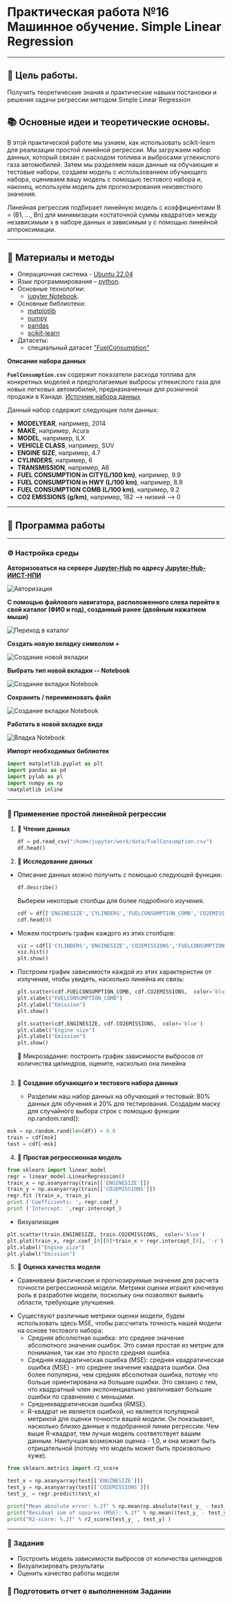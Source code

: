 # Практическая работа №16 Машинное обучение. Simple Linear Regression

---

## 🎯 Цель работы.

Получить теоретические знания и практические навыки постановки и решения задачи регрессии методом Simple Linear Regression

## 📚 Основные идеи и теоретические основы.

В этой практической работе мы узнаем, как использовать scikit-learn для реализации простой линейной регрессии. Мы загружаем набор данных, который связан с расходом топлива и выбросами углекислого газа автомобилей. Затем мы разделяем наши данные на обучающие и тестовые наборы, создаем модель с использованием обучающего набора, оцениваем вашу модель с помощью тестового набора и, наконец, используем модель для прогнозирования неизвестного значения.

Линейная регрессия подбирает линейную модель с коэффициентами B = (B1, ..., Bn) для минимизации «остаточной суммы квадратов» между независимым x в наборе данных и зависимым y с помощью линейной аппроксимации.

---

## 📁 Материалы и методы

- Операционная система - [Ubuntu 22.04](https://help.ubuntu.ru/wiki/командная_строка)
- Язык программирования – [python](https://www.python.org/).
- Основные технологии:
  -  [jupyter Notebook](https://jupyter.org/).
- Основные библиотеки:
  - [matplotlib](https://matplotlib.org/)
  - [numpy](https://numpy.org/)
  - [pandas](https://pandas.pydata.org/)
  - [scikit-learn](https://scikit-learn.org/)
- Датасеты:
  - специальный датасет ["FuelConsumption"](https://www.kaggle.com/datasets/krupadharamshi/fuelconsumption)

**Описание набора данных**

**`FuelConsumption.csv`** содержит показатели расхода топлива для конкретных моделей и предполагаемые выбросы углекислого газа для новых легковых автомобилей, предназначенных для розничной продажи в Канаде. [Источник набора данных](http://open.canada.ca/data/en/dataset/98f1a129-f628-4ce4-b24d-6f16bf24dd64)

Данный набор содержит следующие поля данных:

  - **MODELYEAR**, например, 2014
  - **MAKE**, например, Acura
  - **MODEL**, например, ILX
  - **VEHICLE CLASS**, например, SUV
  - **ENGINE SIZE**, например, 4.7
  - **CYLINDERS**, например, 6
  - **TRANSMISSION**, например, A6
  - **FUEL CONSUMPTION in CITY(L/100 km)**, например, 9.9
  - **FUEL CONSUMPTION in HWY (L/100 km)**, например, 8.9
  - **FUEL CONSUMPTION COMB (L/100 km)**, например, 9.2
  - **CO2 EMISSIONS (g/km)**, например, 182 --> низкий --> 0

---

## 🧪 Программа работы 

---

### ⚙️ Настройка среды  

**Авторизоваться на сервере [Jupyter-Hub](https://jupyter.org/hub) по адресу [Jupyter-Hub-ИИСТ-НПИ](http://195.133.13.56:8000/)**

![Авторизация](https://github.com/danil1online/intelligent_information_and_measurement_systems/blob/main/images/autorization.png)

**С помощью файлового навигатора, расположенного слева перейти в свой каталог (ФИО и год), созданный ранее (двойным нажатием мыши)**

![Переход в каталог](../images/work_dir.png)

**Создать новую вкладку символом +**

![Создание новой вкладки](https://github.com/danil1online/intelligent_information_and_measurement_systems/blob/main/images/new_window_create.png)

**Выбрать тип новой вкладки -- Notebook**

![Создание вкладки Notebook](../images/notebook.png)

**Сохранить / переименовать файл**

![Создание вкладки Notebook](../images/save_new_file.png)

**Работать в новой вкладке вида**

![Владка Notebook](../images/notebook_clear_window.png)

**Импорт необходимых библиотек**

```python
import matplotlib.pyplot as plt
import pandas as pd
import pylab as pl
import numpy as np
%matplotlib inline
```

---

### 🧪 Применение простой линейной регрессии

1. 🧪 **Чтение данных**
    ```python
    df = pd.read_csv("/home/jupyter/work/data/FuelConsumption.csv")
    df.head()
    ```

2. 🧪 **Исследование данных**
  - Описание данных можно получить с помощью следующей функции:
    ```python
    df.describe()
    ```
    Выберем некоторые столбцы для более подробного изучения.
    
    ```python
    cdf = df[['ENGINESIZE','CYLINDERS','FUELCONSUMPTION_COMB','CO2EMISSIONS']]
    cdf.head(9)
    ```
  - Можем построить график каждого из этих столбцов:
    ```python
    viz = cdf[['CYLINDERS','ENGINESIZE','CO2EMISSIONS','FUELCONSUMPTION_COMB']]
    viz.hist()
    plt.show()
    ```
  - Построим график зависимости каждой из этих характеристик от излучения, чтобы увидеть, насколько линейна их связь:
    ```python
    plt.scatter(cdf.FUELCONSUMPTION_COMB, cdf.CO2EMISSIONS,  color='blue')
    plt.xlabel("FUELCONSUMPTION_COMB")
    plt.ylabel("Emission")
    plt.show()
    ```

    ```python
    plt.scatter(cdf.ENGINESIZE, cdf.CO2EMISSIONS,  color='blue')
    plt.xlabel("Engine size")
    plt.ylabel("Emission")
    plt.show()
    ```
    📌 Микрозадание: построить график зависимости выбросов от количества цилиндров, оцените, насколько она линейна
    ```python
    
    ```

3. 🧪 **Создание обучающего и тестового набора данных**

   -  Разделим наш набор данных на обучающий и тестовый: 80% данных для обучения и 20% для тестирования. Создадим маску для случайного выбора строк с помощью функции np.random.rand():

```python
msk = np.random.rand(len(df)) < 0.8
train = cdf[msk]
test = cdf[~msk]
```

4. 🧪 **Простая регрессионная модель**

```python
from sklearn import linear_model
regr = linear_model.LinearRegression()
train_x = np.asanyarray(train[['ENGINESIZE']])
train_y = np.asanyarray(train[['CO2EMISSIONS']])
regr.fit (train_x, train_y)
print ('Coefficients: ', regr.coef_)
print ('Intercept: ',regr.intercept_)
```

  - Визуализация
```python
plt.scatter(train.ENGINESIZE, train.CO2EMISSIONS,  color='blue')
plt.plot(train_x, regr.coef_[0][0]*train_x + regr.intercept_[0], '-r')
plt.xlabel("Engine size")
plt.ylabel("Emission")
```

5. 🧪 **Оценка качества модели**

  - Сравниваем фактические и прогнозируемые значения для расчета точности регрессионной модели. Метрики оценки играют ключевую роль в разработке модели, поскольку они позволяют выявить области, требующие улучшения.
  * Существуют различные метрики оценки модели, будем использовать здесь MSE, чтобы рассчитать точность нашей модели на основе тестового набора:
    * Средняя абсолютная ошибка: это среднее значение абсолютного значения ошибок. Это самая простая из метрик для понимания, так как это просто средняя ошибка.
    * Средняя квадратическая ошибка (MSE): средняя квадратическая ошибка (MSE) - это среднее значение квадрата ошибки. Она более популярна, чем средняя абсолютная ошибка, потому что больше ориентирована на большие ошибки. Это связано с тем, что квадратный член экспоненциально увеличивает большие ошибки по сравнению с меньшими.
    * Среднеквадратическая ошибка (RMSE).
    * R-квадрат не является ошибкой, но является популярной метрикой для оценки точности вашей модели. Он показывает, насколько близко данные к подобранной линии регрессии. Чем выше R-квадрат, тем лучше модель соответствует вашим данным. Наилучшая возможная оценка - 1,0, и она может быть отрицательной (потому что модель может быть произвольно хуже).

```python
from sklearn.metrics import r2_score

test_x = np.asanyarray(test[['ENGINESIZE']])
test_y = np.asanyarray(test[['CO2EMISSIONS']])
test_y_ = regr.predict(test_x)

print("Mean absolute error: %.2f" % np.mean(np.absolute(test_y_ - test_y)))
print("Residual sum of squares (MSE): %.2f" % np.mean((test_y_ - test_y) ** 2))
print("R2-score: %.2f" % r2_score(test_y_ , test_y) )
```

--- 

### 📌 Задания

  - Построить модель зависимости выбросов от количества цилиндров
  - Визуализировать результаты
  - Оценить качество работы модели

### 📌 Подготовить отчет о выполненном Задании
